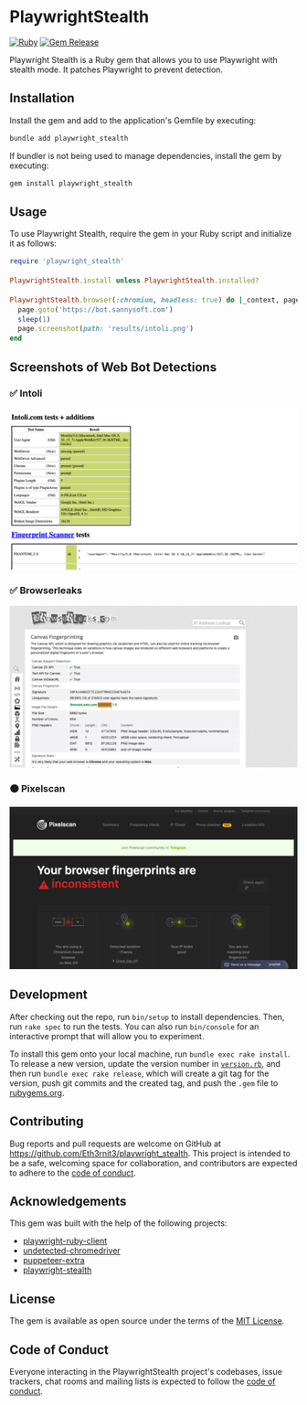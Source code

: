 # PlaywrightStealth
[![Ruby](https://github.com/Eth3rnit3/playwright_stealth/actions/workflows/main.yml/badge.svg)](https://github.com/Eth3rnit3/playwright_stealth/actions/workflows/main.yml)
[![Gem Release](https://github.com/Eth3rnit3/playwright_stealth/actions/workflows/release.yml/badge.svg)](https://github.com/Eth3rnit3/playwright_stealth/actions/workflows/release.yml)

Playwright Stealth is a Ruby gem that allows you to use Playwright with stealth mode. It patches Playwright to prevent detection.

## Installation

Install the gem and add to the application's Gemfile by executing:

```bash
bundle add playwright_stealth
```

If bundler is not being used to manage dependencies, install the gem by executing:

```bash
gem install playwright_stealth
```

## Usage

To use Playwright Stealth, require the gem in your Ruby script and initialize it as follows:

```ruby
require 'playwright_stealth'

PlaywrightStealth.install unless PlaywrightStealth.installed?

PlaywrightStealth.browser(:chromium, headless: true) do |_context, page|
  page.goto('https://bot.sannysoft.com')
  sleep(1)
  page.screenshot(path: 'results/intoli.png')
end
```

## Screenshots of Web Bot Detections
### ✅ Intoli
![Intoli](results/intoli.png)

### ✅ Browserleaks
![Browserleaks](results/browserleaks.png)

### 🟠 Pixelscan
![Pixelscan](results/pixelscan.png)

## Development

After checking out the repo, run `bin/setup` to install dependencies. Then, run `rake spec` to run the tests. You can also run `bin/console` for an interactive prompt that will allow you to experiment.

To install this gem onto your local machine, run `bundle exec rake install`. To release a new version, update the version number in [`version.rb`](lib/playwright_stealth/version.rb), and then run `bundle exec rake release`, which will create a git tag for the version, push git commits and the created tag, and push the `.gem` file to [rubygems.org](https://rubygems.org).

## Contributing

Bug reports and pull requests are welcome on GitHub at https://github.com/Eth3rnit3/playwright_stealth. This project is intended to be a safe, welcoming space for collaboration, and contributors are expected to adhere to the [code of conduct](https://github.com/Eth3rnit3/playwright_stealth/blob/master/CODE_OF_CONDUCT.md).

## Acknowledgements

This gem was built with the help of the following projects:

- [playwright-ruby-client](https://github.com/YusukeIwaki/playwright-ruby-client)
- [undetected-chromedriver](https://github.com/ultrafunkamsterdam/undetected-chromedriver)
- [puppeteer-extra](https://github.com/berstend/puppeteer-extra)
- [playwright-stealth](https://github.com/Granitosaurus/playwright-stealth)

## License

The gem is available as open source under the terms of the [MIT License](https://opensource.org/licenses/MIT).

## Code of Conduct

Everyone interacting in the PlaywrightStealth project's codebases, issue trackers, chat rooms and mailing lists is expected to follow the [code of conduct](https://github.com/Eth3rnit3/playwright_stealth/blob/master/CODE_OF_CONDUCT.md).
